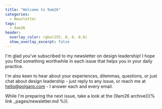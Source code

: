 ```yaml
---
title: "Welcome to 9am26"
categories:
  - Newsletter
tags:
  - 9am26
header:
  overlay_color: rgba(255, 0, 0, 0.8)
  show_overlay_excerpt: false
---
```


I'm glad you've subscribed to my newsletter on design leadership! I hope you find something worthwhile in each issue that helps you in your daily practice.

I'm also keen to hear about your experiences, dilemmas, questions, or just chat about design leadership - just reply to any issue, or reach me at [hello@polgarp.com](mailto:hello@polgarp.com) - I answer each and every email.

While I'm preparing the next issue, take a look at the [9am26 archive]({% link _pages/newsletter.md %}).
